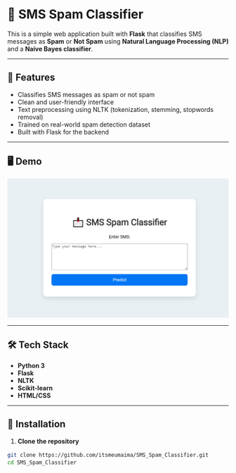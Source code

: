 # 📩 SMS Spam Classifier

This is a simple web application built with **Flask** that classifies SMS messages as **Spam** or **Not Spam** using **Natural Language Processing (NLP)** and a **Naive Bayes classifier**.

---

## 🚀 Features

- Classifies SMS messages as spam or not spam
- Clean and user-friendly interface
- Text preprocessing using NLTK (tokenization, stemming, stopwords removal)
- Trained on real-world spam detection dataset
- Built with Flask for the backend

---

## 🖥️ Demo

![Screenshot](sms_dashboard.png)  

---

## 🛠️ Tech Stack

- **Python 3**
- **Flask**
- **NLTK**
- **Scikit-learn**
- **HTML/CSS**

---

## 🔧 Installation

1. **Clone the repository**  
```bash
git clone https://github.com/itsmeumaima/SMS_Spam_Classifier.git
cd SMS_Spam_Classifier
